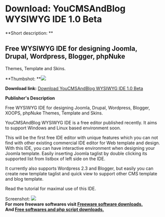 # Download: YouCMSAndBlog WYSIWYG IDE 1.0 Beta

**Short description: **

## Free WYSIWYG IDE for designing Joomla, Drupal, Wordpress, Blogger, phpNuke
Themes, Template and Skins.

  
**Thumbshot: **![](http://www.freewarefiles.com/screenshot/youcmsblog_md.gif)   
  
**Download link:** [Download YouCMSAndBlog WYSIWYG IDE 1.0 Beta](http://freesoftwares.boysofts.com/YouCMSAndBlog-WYSIWYG-IDE-Beta_program_36123.html)  
  

**Publisher's Description**  
  

Free WYSIWYG IDE for designing Joomla, Drupal, Wordpress, Blogger, XOOPS,
phpNuke Themes, Template and Skins.

YouCMSAndBlog WYSIWYG IDE is a free editor published recently. It aims to
support Windows and Linux based environment soon.

This will be the first free IDE editor with unique features which you can not
find with other existing commercial IDE editor for Web template and design.
With this IDE, you can have interactive environment when designing your Joomla
template. Easily inserting Joomla taglist by double clicking its supported
list from listbox of left side on the IDE.

It currently also supports Wordpress 2.3 and Blogger, but easily you can
create new template taglist and quick view to support other CMS template and
blog template.

Read the tutorial for maximal use of this IDE.

  
  
Screenshot: ![](http://www.freewarefiles.com/screenshot/youcmsblog.gif)  
**For more freeware softwares visit [Freeware software downloads.](http://freesoftwares.boysofts.com/)**   
**And [Free softwares and php script downloads.](http://www.boysofts.com/)**

